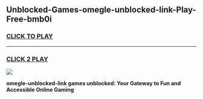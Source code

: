 
## Unblocked-Games-omegle-unblocked-link-Play-Free-bmb0i
<h3>
<a href="https://premium76.site?title=omegle-unblocked-link&ref=10A">CLICK TO PLAY</a></h3>
<hr>

<h3>
<a href="https://premium76.site?title=omegle-unblocked-link&ref=10A">CLICK 2 PLAY</a>
  
</h3>

<a href="https://premium76.site?title=omegle-unblocked-link&ref=10A"><img src="https://clearcache.store/games.png"></a>


**omegle-unblocked-link games unblocked: Your Gateway to Fun and Accessible Online Gaming**
